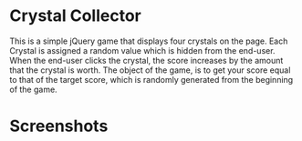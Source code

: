 # Crystal Collector

This is a simple jQuery game that displays four crystals on the page. Each Crystal is assigned a random value which is hidden from the end-user. When the end-user clicks the crystal, the score increases by the amount that the crystal is worth. The object of the game, is to get your score equal to that of the target score, which is randomly generated from the beginning of the game.

# Screenshots
